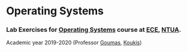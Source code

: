 # Operating Systems


### Lab Exercises for [Operating Systems](http://www.cslab.ece.ntua.gr/courses/os/) course at [ECE](https://www.ece.ntua.gr/en), [NTUA](https://www.ntua.gr/en).
Academic year 2019-2020 (Professor [Goumas](https://www.ece.ntua.gr/en/staff/189), [Koukis](http://www.cslab.ece.ntua.gr/~vkoukis/))